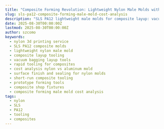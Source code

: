 ```yaml
---
title: "Composite Forming Revolution: Lightweight Nylon Male Molds with Cost Analysis"
slug: sls-pa12-composite-forming-male-mold-cost-analysis
description: "SLS PA12 lightweight male molds for composite layup: vacuum-bagging compatibility, surface prep options, demold strategies, and side-by-side cost/time analysis vs aluminum tooling."
date: 2025-08-30T00:00:00Z
lastmod: 2025-08-30T00:00:00Z
author: szcomo
keywords:
  - nylon 3d printing service
  - SLS PA12 composite molds
  - lightweight nylon male mold
  - composite layup tooling
  - vacuum bagging layup tools
  - rapid tooling for composites
  - cost analysis nylon vs aluminum mold
  - surface finish and sealing for nylon molds
  - short-run composite tooling
  - prototype forming tools
  - composite shop fixtures
  - composite forming male mold cost analysis
tags:
  - nylon
  - SLS
  - PA12
  - tooling
  - composites
---
```

